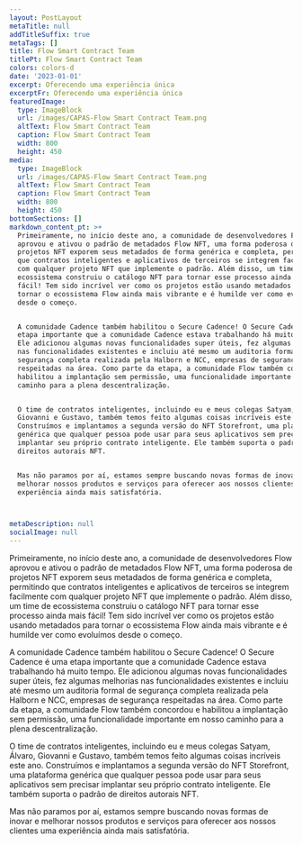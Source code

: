 ```yaml
---
layout: PostLayout
metaTitle: null
addTitleSuffix: true
metaTags: []
title: Flow Smart Contract Team
titlePt: Flow Smart Contract Team
colors: colors-d
date: '2023-01-01'
excerpt: Oferecendo uma experiência única
excerptFr: Oferecendo uma experiência única
featuredImage:
  type: ImageBlock
  url: /images/CAPAS-Flow Smart Contract Team.png
  altText: Flow Smart Contract Team
  caption: Flow Smart Contract Team
  width: 800
  height: 450
media:
  type: ImageBlock
  url: /images/CAPAS-Flow Smart Contract Team.png
  altText: Flow Smart Contract Team
  caption: Flow Smart Contract Team
  width: 800
  height: 450
bottomSections: []
markdown_content_pt: >+
  Primeiramente, no início deste ano, a comunidade de desenvolvedores Flow
  aprovou e ativou o padrão de metadados Flow NFT, uma forma poderosa de
  projetos NFT exporem seus metadados de forma genérica e completa, permitindo
  que contratos inteligentes e aplicativos de terceiros se integrem facilmente
  com qualquer projeto NFT que implemente o padrão. Além disso, um time de
  ecossistema construiu o catálogo NFT para tornar esse processo ainda mais
  fácil! Tem sido incrível ver como os projetos estão usando metadados para
  tornar o ecossistema Flow ainda mais vibrante e é humilde ver como evoluímos
  desde o começo.


  A comunidade Cadence também habilitou o Secure Cadence! O Secure Cadence é uma
  etapa importante que a comunidade Cadence estava trabalhando há muito tempo.
  Ele adicionou algumas novas funcionalidades super úteis, fez algumas melhorias
  nas funcionalidades existentes e incluiu até mesmo um auditoria formal de
  segurança completa realizada pela Halborn e NCC, empresas de segurança
  respeitadas na área. Como parte da etapa, a comunidade Flow também concordou e
  habilitou a implantação sem permissão, uma funcionalidade importante em nosso
  caminho para a plena descentralização.


  O time de contratos inteligentes, incluindo eu e meus colegas Satyam, Álvaro,
  Giovanni e Gustavo, também temos feito algumas coisas incríveis este ano.
  Construímos e implantamos a segunda versão do NFT Storefront, uma plataforma
  genérica que qualquer pessoa pode usar para seus aplicativos sem precisar
  implantar seu próprio contrato inteligente. Ele também suporta o padrão de
  direitos autorais NFT.


  Mas não paramos por aí, estamos sempre buscando novas formas de inovar e
  melhorar nossos produtos e serviços para oferecer aos nossos clientes uma
  experiência ainda mais satisfatória.



metaDescription: null
socialImage: null
---
```

Primeiramente, no início deste ano, a comunidade de desenvolvedores Flow aprovou e ativou o padrão de metadados Flow NFT, uma forma poderosa de projetos NFT exporem seus metadados de forma genérica e completa, permitindo que contratos inteligentes e aplicativos de terceiros se integrem facilmente com qualquer projeto NFT que implemente o padrão. Além disso, um time de ecossistema construiu o catálogo NFT para tornar esse processo ainda mais fácil! Tem sido incrível ver como os projetos estão usando metadados para tornar o ecossistema Flow ainda mais vibrante e é humilde ver como evoluímos desde o começo.

A comunidade Cadence também habilitou o Secure Cadence! O Secure Cadence é uma etapa importante que a comunidade Cadence estava trabalhando há muito tempo. Ele adicionou algumas novas funcionalidades super úteis, fez algumas melhorias nas funcionalidades existentes e incluiu até mesmo um auditoria formal de segurança completa realizada pela Halborn e NCC, empresas de segurança respeitadas na área. Como parte da etapa, a comunidade Flow também concordou e habilitou a implantação sem permissão, uma funcionalidade importante em nosso caminho para a plena descentralização.

O time de contratos inteligentes, incluindo eu e meus colegas Satyam, Álvaro, Giovanni e Gustavo, também temos feito algumas coisas incríveis este ano. Construímos e implantamos a segunda versão do NFT Storefront, uma plataforma genérica que qualquer pessoa pode usar para seus aplicativos sem precisar implantar seu próprio contrato inteligente. Ele também suporta o padrão de direitos autorais NFT.

Mas não paramos por aí, estamos sempre buscando novas formas de inovar e melhorar nossos produtos e serviços para oferecer aos nossos clientes uma experiência ainda mais satisfatória.





